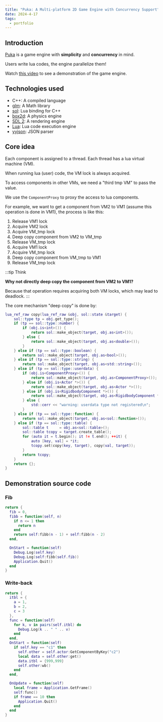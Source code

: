 ```yaml
---
title: "Puka: A Multi-platform 2D Game Engine with Concurrency Support"
date: 2024-4-17
tags:
  - portfolio
---
```


## Introduction

[Puka](https://github.com/linsyking/puka) is a game engine with **simplicity** and **concurrency** in mind.

Users write lua codes, the engine parallelize them!

Watch [this video](https://www.youtube.com/watch?v=sGGZ147X8B0) to see a demonstration of the game engine.

## Technologies used

- C++: A compiled language
- [glm](https://github.com/g-truc/glm): A Math library
- [sol](https://github.com/ThePhD/sol2): Lua binding for C++
- [box2d](https://github.com/erincatto/box2d): A physics engine
- [SDL 2](https://www.libsdl.org): A rendering engine
- [Lua](https://www.lua.org/): Lua code execution engine
- [yyjson](https://github.com/ibireme/yyjson): JSON parser

## Core idea

Each component is assigned to a thread. Each thread has a lua virtual machine (VM).

When running lua (user) code, the VM lock is always acquired.

To access components in other VMs, we need a "third tmp VM" to pass the value.

We use the `ComponentProxy` to proxy the access to lua components.

For example, we want to get a component from VM2 to VM1 (assume this operation is done in VM1), the process is like this:

1. Release VM1 lock
2. Acquire VM2 lock
3. Acquire VM_tmp lock
4. Deep copy component from VM2 to VM_tmp
5. Release VM_tmp lock
6. Acquire VM1 lock
7. Acquire VM_tmp lock
8. Deep copy component from VM_tmp to VM1
9. Release VM_tmp lock

:::tip Think

**Why not directly deep copy the component from VM2 to VM1?**

Because that operation requires acquiring both VM locks, which may lead to deadlock.
:::

The core mechanism "deep copy" is done by:

```lua
lua_ref_raw copy(lua_ref_raw &obj, sol::state &target) {
    sol::type tp = obj.get_type();
    if (tp == sol::type::number) {
        if (obj.is<int>()) {
            return sol::make_object(target, obj.as<int>());
        } else {
            return sol::make_object(target, obj.as<double>());
        }
    } else if (tp == sol::type::boolean) {
        return sol::make_object(target, obj.as<bool>());
    } else if (tp == sol::type::string) {
        return sol::make_object(target, obj.as<std::string>());
    } else if (tp == sol::type::userdata) {
        if (obj.is<ComponentProxy>()) {
            return sol::make_object(target, obj.as<ComponentProxy>());
        } else if (obj.is<Actor *>()) {
            return sol::make_object(target, obj.as<Actor *>());
        } else if (obj.is<RigidbodyComponent *>()) {
            return sol::make_object(target, obj.as<RigidbodyComponent *>());
        } else {
            std::cerr << "warning: userdata type not registered\n";
        }
    } else if (tp == sol::type::function) {
        return sol::make_object(target, obj.as<sol::function>());
    } else if (tp == sol::type::table) {
        sol::table t     = obj.as<sol::table>();
        sol::table tcopy = target.create_table();
        for (auto it = t.begin(); it != t.end(); ++it) {
            auto [key, val] = *it;
            tcopy.set(copy(key, target), copy(val, target));
        }
        return tcopy;
    }
    return {};
}
```

## Demonstration source code

### Fib

```lua
return {
  fib = 0,
  fibb = function(self, n)
    if n <= 1 then
      return n
    end
    return self:fibb(n - 1) + self:fibb(n - 2)
  end,

  OnStart = function(self)
    Debug.Log(self.key)
    Debug.Log(self:fibb(self.fib))
    Application.Quit()
  end
}
```

### Write-back

```lua
return {
  itbl = {
    a = 1,
    b = 2,
    c = 3
  },
  func = function(self)
    for k, v in pairs(self.itbl) do
      Debug.Log(k .. " " .. v)
    end
  end,
  OnStart = function(self)
    if self.key == "c1" then
      self.other = self.actor:GetComponentByKey("c2")
      local data = self.other:get()
      data.itbl = {999,999}
      self.other:wb()
    end
  end,

  OnUpdate = function(self)
    local frame = Application.GetFrame()
    self:func()
    if frame == 10 then
      Application.Quit()
    end
  end
}
```
